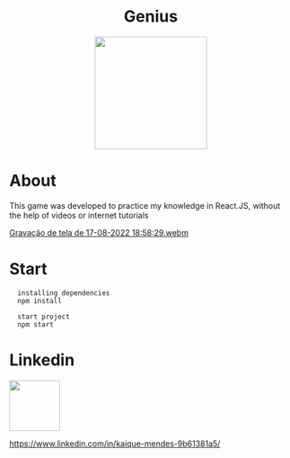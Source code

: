 
<h1 align="center"> Genius </h1>

<p align="center">
    <IMG height="200" src="https://macmagazine.com.br/wp-content/uploads/2010/09/24-genius_icon.png">
</p>


<h1> About </h1>
This game was developed to practice my knowledge
in React.JS, without the help of videos or internet tutorials

[Gravação de tela de 17-08-2022 18:58:29.webm](https://user-images.githubusercontent.com/69175890/185251308-80de6644-dbcd-487c-b4cd-8827363806fc.webm)

<h1>Start</h1>

```
  installing dependencies
  npm install
  
  start project
  npm start
``` 

<h1>Linkedin</h1>
<img height="90" src="https://media-exp1.licdn.com/dms/image/C4D03AQFmuFjKym5Lvg/profile-displayphoto-shrink_200_200/0/1639689567823?e=1666224000&v=beta&t=FWihO2UdNGudNL2SypCMGxD3856wbUVutiFv-Q4OguY"/> 

https://www.linkedin.com/in/kaique-mendes-9b61381a5/
